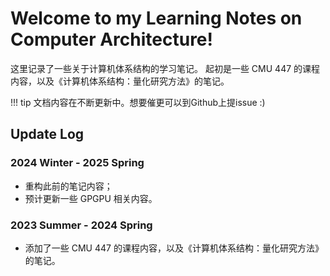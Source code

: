 # Welcome to my Learning Notes on Computer Architecture!

这里记录了一些关于计算机体系结构的学习笔记。
起初是一些 CMU 447 的课程内容，以及《计算机体系结构：量化研究方法》的笔记。

!!! tip
	文档内容在不断更新中。想要催更可以到Github上提issue :)

## Update Log

### 2024 Winter - 2025 Spring
- 重构此前的笔记内容；
- 预计更新一些 GPGPU 相关内容。

### 2023 Summer - 2024 Spring
- 添加了一些 CMU 447 的课程内容，以及《计算机体系结构：量化研究方法》的笔记。

